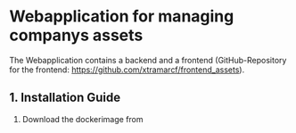 # Webapplication for managing companys assets
The Webapplication contains a backend and a frontend (GitHub-Repository for the frontend: https://github.com/xtramarcf/frontend_assets).

## 1. Installation Guide
1. Download the dockerimage from 
